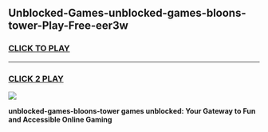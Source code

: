 
## Unblocked-Games-unblocked-games-bloons-tower-Play-Free-eer3w
<h3>
<a href="https://premium76.site?title=unblocked-games-bloons-tower&ref=21A">CLICK TO PLAY</a></h3>
<hr>

<h3>
<a href="https://premium76.site?title=unblocked-games-bloons-tower&ref=21A">CLICK 2 PLAY</a>
  
</h3>

<a href="https://premium76.site?title=unblocked-games-bloons-tower&ref=21A"><img src="https://clearcache.store/games.png"></a>


**unblocked-games-bloons-tower games unblocked: Your Gateway to Fun and Accessible Online Gaming**
